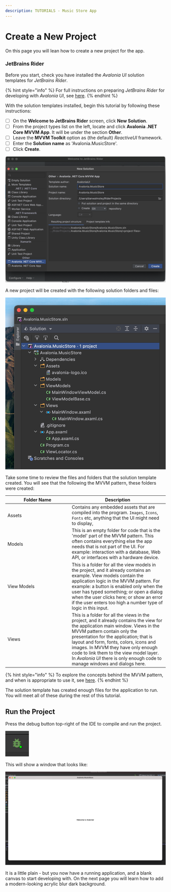 ```yaml
---
description: TUTORIALS - Music Store App
---
```


# Create a New Project

On this page you will lean how to create a new project for the app.

### JetBrains Rider <a href="#creating-a-new-project" id="creating-a-new-project"></a>

Before you start, check you have installed the _Avalonia UI_ solution templates for _JetBrains Rider_.

{% hint style="info" %}
For full instructions on preparing _JetBrains Rider_ for developing with _Avalonia UI_, see [here](../../reference/jetbrains-rider-ide/jetbrains-rider-setup.md).
{% endhint %}

With the solution templates installed, begin this tutorial by following these instructions:

* [ ] On the **Welcome to JetBrains Rider** screen, click **New Solution**.
* [ ] From the project types list on the left, locate and click **Avalonia .NET Core MVVM App**. It will be under the section **Other**.
* [ ] Leave the **MVVM Toolkit** option as (the default) _ReactiveUI_ framework.
* [ ] Enter the **Solution name** as 'Avalonia.MusicStore'.
* [ ] Click **Create**.

<div style={{textAlign: 'center'}}>
  <img src="images/CreateSolution.png" alt=""/>
</div>

A new project will be created with the following solution folders and files:

<div style={{textAlign: 'center'}}>
  <img src="images/project-structure.png" alt=""/>
</div>

Take some time to review the files and folders that the solution template created. You will see that the following the MVVM pattern, these folders were created:

<table><thead><tr><th width="188">Folder Name</th><th>Description</th></tr></thead><tbody><tr><td>Assets</td><td>Contains any embedded assets that are compiled into the program. <code>Images</code>, <code>Icons</code>, <code>Fonts</code> etc, anything that the UI might need to display,</td></tr><tr><td>Models</td><td>This is an empty folder for code that is the 'model' part of the MVVM pattern. This often contains everything else the app needs that is not part of the UI. For example: interaction with a database, Web API, or  interfaces with a hardware device. </td></tr><tr><td>View Models</td><td>This is a folder for all the view models in the project, and it already contains an example. View models contain the application logic in the MVVM pattern. For example: a button is enabled only when the user has typed something; or open a dialog when the user clicks here; or show an error if the user enters too high a number type of logic in this input.</td></tr><tr><td>Views</td><td>This is a folder for all the views in the project, and it already contains the view for the application main window. Views in the MVVM pattern contain only the presentation for the application; that is layout and form, fonts, colors, icons and images. In MVVM they have only enough code to link them to the view model layer. In <em>Avalonia UI</em> there is only enough code to manage windows and dialogs here.</td></tr></tbody></table>



{% hint style="info" %}
To explore the concepts behind the MVVM pattern, and when is appropriate to use it, see [here](../../concepts/the-mvvm-pattern/).
{% endhint %}

The solution template has created enough files for the application to run. You will meet all of these during the rest of this tutorial.   &#x20;

## Run the Project <a href="#compiling-and-running-the-project" id="compiling-and-running-the-project"></a>

Press the debug button top-right of the IDE to compile and run the project.

![](images/debug-button.png)

This will show a window that looks like:

![](images/image-20210310192926578.png)

It is a little plain - but you now have a running application, and a blank canvas to start developing with. On the next page you will learn how to add a modern-looking acrylic blur dark background.&#x20;
